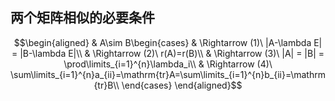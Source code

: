 ## 两个矩阵相似的必要条件
$$\begin{aligned}
& A\sim B\begin{cases}
& \Rightarrow (1)\ |A-\lambda E| = |B-\lambda E|\\
& \Rightarrow (2)\ r(A)=r(B)\\
& \Rightarrow (3)\ |A| = |B| = \prod\limits_{i=1}^{n}\lambda_i\\
& \Rightarrow (4)\ \sum\limits_{i=1}^{n}a_{ii}=\mathrm{tr}A=\sum\limits_{i=1}^{n}b_{ii}=\mathrm{tr}B\\
\end{cases} 
\end{aligned}$$
